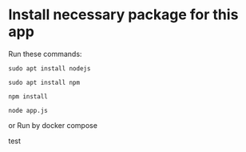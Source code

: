 # Install necessary package for this app

Run these commands:


`sudo apt install nodejs`


`sudo apt install npm`


`npm install`

`node app.js`

or Run by docker compose

test

